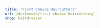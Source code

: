 ```yaml
---
title: "First Choice Haircutters"
url: /dartmouth/first-choice-haircutters/
shop: hairdresser
---
```

